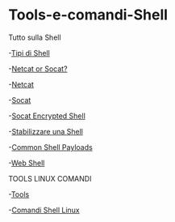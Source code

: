# Tools-e-comandi-Shell

Tutto sulla Shell

-[Tipi di Shell](https://github.com/emanueletroiani/Tools-e-comandi-Shell/blob/Tipi-di-Shell/README.md)

-[Netcat or Socat?](https://github.com/emanueletroiani/Tools-e-comandi-Shell/edit/Netcat-or-Socat/README.md)

-[Netcat](https://github.com/emanueletroiani/Tools-e-comandi-Shell/edit/Netcat/README.md)

-[Socat](https://github.com/emanueletroiani/Tools-e-comandi-Shell/blob/Socat/README.md)

-[Socat Encrypted Shell](https://github.com/emanueletroiani/Tools-e-comandi-Shell/edit/Socat-Encrypted-Shell/README.md)

-[Stabilizzare una Shell](https://github.com/emanueletroiani/Tools-e-comandi-Shell/blob/Stabilizzare-una-Shell/README.md)

-[Common Shell Payloads](https://github.com/emanueletroiani/Tools-e-comandi-Shell/edit/Common-Shell-Payloads/README.md)

-[Web Shell](https://github.com/emanueletroiani/Tools-e-comandi-Shell/edit/Web-Shell/README.md)

TOOLS LINUX COMANDI

-[Tools](https://github.com/emanueletroiani/Tools-e-comandi-Shell/blob/Tools-Linux-e-comandi/README.md)

-[Comandi Shell Linux](https://github.com/emanueletroiani/Tools-e-comandi-Shell/tree/Comandi-Shell-Linux)
